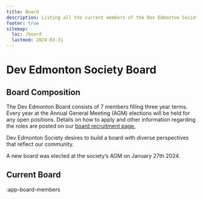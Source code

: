 ```yaml
---
title: Board
description: Listing all the current members of the Dev Edmonton Society board.
footer: true
sitemap:
  loc: /board
  lastmod: 2024-03-31
---
```


# Dev Edmonton Society Board

## Board Composition

The Dev Edmonton Board consists of 7 members filling three year terms. Every year at the Annual General Meeting (AGM) elections will be held for any open positions. Details on how to apply and other information regarding the roles are posted on our [board recruitment page.](/board_recruiting)

Dev Edmonton Society desires to build a board with diverse perspectives that reflect our community.

A new board was elected at the society’s AGM on January 27th 2024.

## Current Board

:app-board-members
